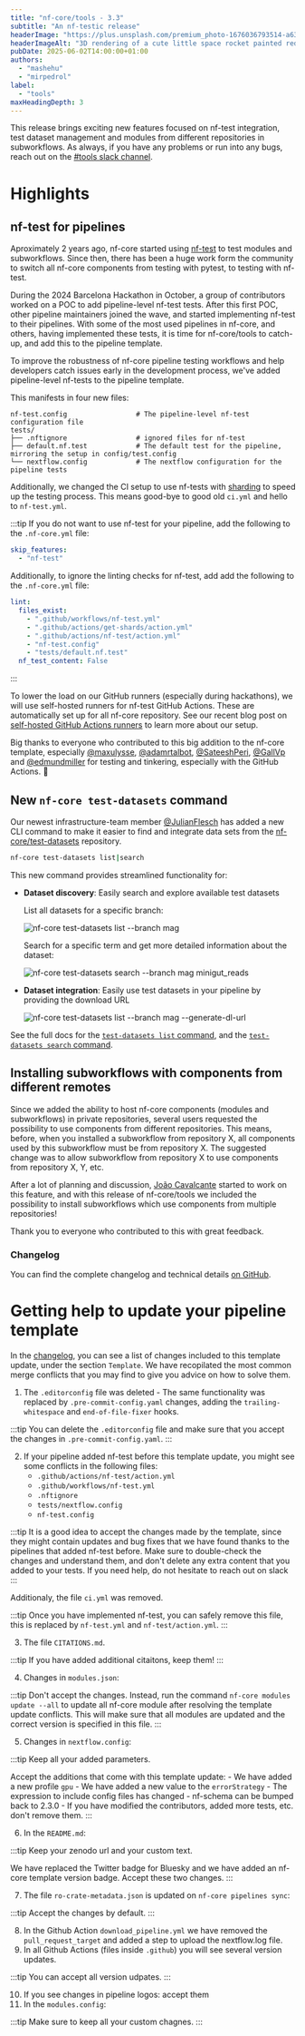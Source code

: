 ```yaml
---
title: "nf-core/tools - 3.3"
subtitle: "An nf-testic release"
headerImage: "https://plus.unsplash.com/premium_photo-1676036793514-a637b11f392a"
headerImageAlt: "3D rendering of a cute little space rocket painted red and white."
pubDate: 2025-06-02T14:00:00+01:00
authors:
  - "mashehu"
  - "mirpedrol"
label:
  - "tools"
maxHeadingDepth: 3
---
```


This release brings exciting new features focused on nf-test integration, test dataset management and modules from different repositories in subworkflows. As always, if you have any problems or run into any bugs, reach out on the [#tools slack channel](https://nfcore.slack.com/archives/CE5LG7WMB).

# Highlights

## nf-test for pipelines

Aproximately 2 years ago, nf-core started using [nf-test](https://www.nf-test.com/) to test modules and subworkflows.
Since then, there has been a huge work form the community to switch all nf-core components from testing with pytest, to testing with nf-test.

During the 2024 Barcelona Hackathon in October, a group of contributors worked on a POC to add pipeline-level nf-test tests.
After this first POC, other pipeline maintainers joined the wave, and started implementing nf-test to their pipelines.
With some of the most used pipelines in nf-core, and others, having implemented these tests, it is time for nf-core/tools to catch-up, and add this to the pipeline template.

To improve the robustness of nf-core pipeline testing workflows and
help developers catch issues early in the development process,
we've added pipeline-level nf-tests to the pipeline template.

This manifests in four new files:

```tree
nf-test.config                 # The pipeline-level nf-test configuration file
tests/
├── .nftignore                 # ignored files for nf-test
├── default.nf.test            # The default test for the pipeline, mirroring the setup in config/test.config
└── nextflow.config            # The nextflow configuration for the pipeline tests
```

Additionally, we changed the CI setup to use nf-tests with [sharding](https://www.nf-test.com/docs/cli/test/#sharding) to speed up the testing process.
This means good-bye to good old `ci.yml` and hello to `nf-test.yml`.

:::tip
If you do not want to use nf-test for your pipeline, add the following to the `.nf-core.yml` file:

```yaml
skip_features:
  - "nf-test"
```

Additionally, to ignore the linting checks for nf-test, add add the following to the `.nf-core.yml` file:

```yaml
lint:
  files_exist:
    - ".github/workflows/nf-test.yml"
    - ".github/actions/get-shards/action.yml"
    - ".github/actions/nf-test/action.yml"
    - "nf-test.config"
    - "tests/default.nf.test"
  nf_test_content: False
```

:::

To lower the load on our GitHub runners (especially during hackathons), we will use self-hosted runners for nf-test GitHub Actions.
These are automatically set up for all nf-core repository. See our recent blog post on [self-hosted GitHub Actions runners](https://nf-co.re/blog/2025/state-of-nf-core-ci#moving-to-runson) to learn more about our setup.

Big thanks to everyone who contributed to this big addition to the nf-core template, especially
[@maxulysse](https://github.com/maxulysse),
[@adamrtalbot](https://github.com/adamrtalbot),
[@SateeshPeri](https://github.com/SateeshPeri),
[@GallVp](https://github.com/GallVp) and
[@edmundmiller](https://github.com/edmundmiller) for testing and tinkering, especially with the GitHub Actions. :raised_hands:

## New `nf-core test-datasets` command

Our newest infrastructure-team member [@JulianFlesch](https://github.com/JulianFlesch) has added a new CLI command to make it easier to find and integrate data sets from the [nf-core/test-datasets](https://github.com/nf-core/test-datasets) repository.

```bash
nf-core test-datasets list|search
```

This new command provides streamlined functionality for:

- **Dataset discovery**: Easily search and explore available test datasets

  List all datasets for a specific branch:

  ![`nf-core test-datasets list --branch mag`](/images/tools/nf-core-test-datasets-list-mag.svg)

  Search for a specific term and get more detailed information about the dataset:

  ![`nf-core test-datasets search --branch mag minigut_reads`](/images/tools/nf-core-test-datasets-search.svg)

- **Dataset integration**: Easily use test datasets in your pipeline by providing the download URL

  ![nf-core test-datasets list --branch mag --generate-dl-url](/images/tools/nf-core-test-datasets-list-url-out.svg)

See the full docs for the [`test-datasets list` command](https://nf-co.re/docs/nf-core-tools/test-datasets/list), and the [`test-datasets search` command](https://nf-co.re/docs/nf-core-tools/test-datasets/search).

## Installing subworkflows with components from different remotes

Since we added the ability to host nf-core components (modules and subworkflows) in private repositories,
several users requested the possibility to use components from different repositories.
This means, before, when you installed a subworkflow from repository X, all components used by this subworkflow must be from repository X.
The suggested change was to allow subworkflow from repository X to use components from repository X, Y, etc.

After a lot of planning and discussion, [João Cavalcante](https://github.com/jvfe) started to work on this feature,
and with this release of nf-core/tools we included the possibility to install subworkflows which use components from multiple repositories!

Thank you to everyone who contributed to this with great feedback.

### Changelog

You can find the complete changelog and technical details [on GitHub](https://github.com/nf-core/tools/releases/tag/3.3.0).

# Getting help to update your pipeline template

In the [changelog](https://github.com/nf-core/tools/releases/tag/3.3.0), you can see a list of changes included to this template update, under the section `Template`.
We have recopilated the most common merge conflicts that you may find to give you advice on how to solve them.

1. The `.editorconfig` file was deleted - The same functionality was replaced by `.pre-commit-config.yaml` changes, adding the `trailing-whitespace` and `end-of-file-fixer` hooks.

:::tip
You can delete the `.editorconfig` file and make sure that you accept the changes in `.pre-commit-config.yaml`.
:::

2. If your pipeline added nf-test before this template update, you might see some conflicts in the following files:
   - `.github/actions/nf-test/action.yml`
   - `.github/workflows/nf-test.yml`
   - `.nftignore`
   - `tests/nextflow.config`
   - `nf-test.config`

:::tip
It is a good idea to accept the changes made by the template, since they might contain updates and bug fixes that we have found thanks to the pipelines that added nf-test before.
Make sure to double-check the changes and understand them, and don't delete any extra content that you added to your tests.
If you need help, do not hesitate to reach out on slack
:::

Additionaly, the file `ci.yml` was removed.

:::tip
Once you have implemented nf-test, you can safely remove this file, this is replaced by `nf-test.yml` and `nf-test/action.yml`.
:::

3. The file `CITATIONS.md`.

:::tip
If you have added additional citaitons, keep them!
:::

4. Changes in `modules.json`:

:::tip
Don't accept the changes.
Instead, run the command `nf-core modules update --all` to update all nf-core module after resolving the template update conflicts.
This will make sure that all modules are updated and the correct version is specified in this file.
:::

5. Changes in `nextflow.config`:

:::tip
Keep all your added parameters.

Accept the additions that come with this template update: - We have added a new profile `gpu` - We have added a new value to the `errorStrategy` - The expression to include config files has changed - nf-schema can be bumped back to 2.3.0 - If you have modified the contributors, added more tests, etc. don't remove them.
:::

6. In the `README.md`:

:::tip
Keep your zenodo url and your custom text.

We have replaced the Twitter badge for Bluesky and we have added an nf-core template version badge.
Accept these two changes.
:::

7. The file `ro-crate-metadata.json` is updated on `nf-core pipelines sync`:

:::tip
Accept the changes by default.
:::

8. In the Github Action `download_pipeline.yml` we have removed the `pull_request_target` and added a step to upload the nextflow.log file.
9. In all Github Actions (files inside `.github`) you will see several version updates.

:::tip
You can accept all version udpates.
:::

10. If you see changes in pipeline logos: accept them
11. In the `modules.config`:

:::tip
Make sure to keep all your custom chagnes.
:::
